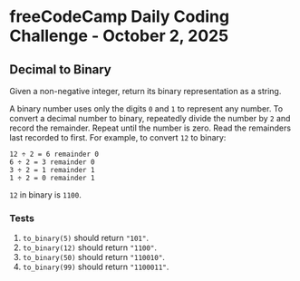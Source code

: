 # freeCodeCamp Daily Coding Challenge - October 2, 2025

## Decimal to Binary

Given a non-negative integer, return its binary representation as a string.

A binary number uses only the digits `0` and `1` to represent any number. To convert a decimal number to binary, repeatedly divide the number by `2` and record the remainder. Repeat until the number is zero. Read the remainders last recorded to first. For example, to convert `12` to binary:
```
12 ÷ 2 = 6 remainder 0
6 ÷ 2 = 3 remainder 0
3 ÷ 2 = 1 remainder 1
1 ÷ 2 = 0 remainder 1
```
`12` in binary is `1100`.

### Tests

1. `to_binary(5)` should return `"101"`.
2. `to_binary(12)` should return `"1100"`.
3. `to_binary(50)` should return `"110010"`.
4. `to_binary(99)` should return `"1100011"`.